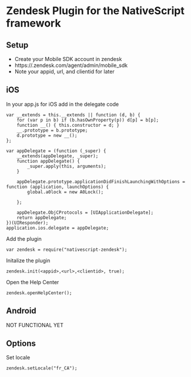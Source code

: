 # Zendesk Plugin for the NativeScript framework

## Setup
- Create your Mobile SDK account in zendesk
- https://<domain>.zendesk.com/agent/admin/mobile_sdk
- Note your appid, url, and clientid for later

## iOS
In your app.js for iOS add in the delegate code
```
var __extends = this.__extends || function (d, b) {
    for (var p in b) if (b.hasOwnProperty(p)) d[p] = b[p];
    function __() { this.constructor = d; }
    __.prototype = b.prototype;
    d.prototype = new __();
};

var appDelegate = (function (_super) {
    __extends(appDelegate, _super);
    function appDelegate() {
        _super.apply(this, arguments);
    }
    
    appDelegate.prototype.applicationDidFinishLaunchingWithOptions = function (application, launchOptions) {
        global.a0lock = new A0Lock();
        
    };
    
    appDelegate.ObjCProtocols = [UIApplicationDelegate];
    return appDelegate;
})(UIResponder);
application.ios.delegate = appDelegate;
```

Add the plugin
```
var zendesk = require("nativescript-zendesk");
```
Initalize the plugin
```
zendesk.init(<appid>,<url>,<clientid>, true);
```

Open the Help Center
```
zendesk.openHelpCenter();
```

## Android
NOT FUNCTIONAL YET

## Options
Set locale
```
zendesk.setLocale("fr_CA");
```